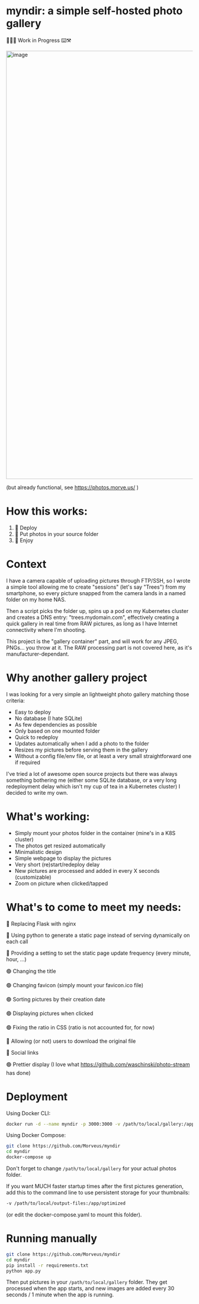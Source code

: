 # myndir: a simple self-hosted photo gallery

👷🧑‍🏭 Work in Progress ⌨️⚒️

<img width="1157" alt="image" src="https://github.com/Morveus/myndir/assets/2972468/e5a8dc6a-59d2-4e32-b50a-473baaab186a">

(but already functional, see https://photos.morve.us/ ) 

# How this works:
1) 🚀 Deploy
2) 📸 Put photos in your source folder
3) 👀 Enjoy

# Context
I have a camera capable of uploading pictures through FTP/SSH, so I wrote a simple tool allowing me to create "sessions" (let's say "Trees") from my smartphone, so every picture snapped from the camera lands in a named folder on my home NAS.

Then a script picks the folder up, spins up a pod on my Kubernetes cluster and creates a DNS entry: "trees.mydomain.com", effectively creating a quick gallery in real time from RAW pictures, as long as I have Internet connectivity where I'm shooting.

This project is the "gallery container" part, and will work for any JPEG, PNGs... you throw at it. The RAW processing part is not covered here, as it's manufacturer-dependant.

# Why another gallery project
I was looking for a very simple an lightweight photo gallery matching those criteria:
- Easy to deploy
- No database (I hate SQLite) 
- As few dependencies as possible
- Only based on one mounted folder
- Quick to redeploy
- Updates automatically when I add a photo to the folder
- Resizes my pictures before serving them in the gallery
- Without a config file/env file, or at least a very small straightforward one if required

I've tried a lot of awesome open source projects but there was always something bothering me (either some SQLite database, or a very long redeployment delay which isn't my cup of tea in a Kubernetes cluster)  I decided to write my own. 

# What's working:
- Simply mount your photos folder in the container (mine's in a K8S cluster)
- The photos get resized automatically
- Minimalistic design 
- Simple webpage to display the pictures
- Very short (re)start/redeploy delay
- New pictures are processed and added in every X seconds (customizable)
- Zoom on picture when clicked/tapped

# What's to come to meet my needs:
🔴 Replacing Flask with nginx

🔴 Using python to generate a static page instead of serving dynamically on each call

🔴 Providing a setting to set the static page update frequency (every minute, hour, ...)

🟢 Changing the title

🟢 Changing favicon (simply mount your favicon.ico file)

🟢 Sorting pictures by their creation date

🟢 Displaying pictures when clicked

🟢 Fixing the ratio in CSS (ratio is not accounted for, for now)

🔴 Allowing (or not) users to download the original file

🔴 Social links

🟢 Prettier display (I love what https://github.com/waschinski/photo-stream has done) 

# Deployment 

Using Docker CLI:
```sh
docker run -d --name myndir -p 3000:3000 -v /path/to/local/gallery:/app/source morveus/myndir:latest`
```

Using Docker Compose:
```sh
git clone https://github.com/Morveus/myndir
cd myndir
docker-compose up
```

Don't forget to change `/path/to/local/gallery` for your actual photos folder.

If you want MUCH faster startup times after the first pictures generation, add this to the command line to use persistent storage for your thumbnails:
```sh
-v /path/to/local/output-files:/app/optimized
```
(or edit the docker-compose.yaml to mount this folder).

# Running manually

```sh
git clone https://github.com/Morveus/myndir
cd myndir
pip install -r requirements.txt
python app.py
```

Then put pictures in your `/path/to/local/gallery` folder. They get processed when the app starts, and new images are added every 30 seconds / 1 minute when the app is running.
